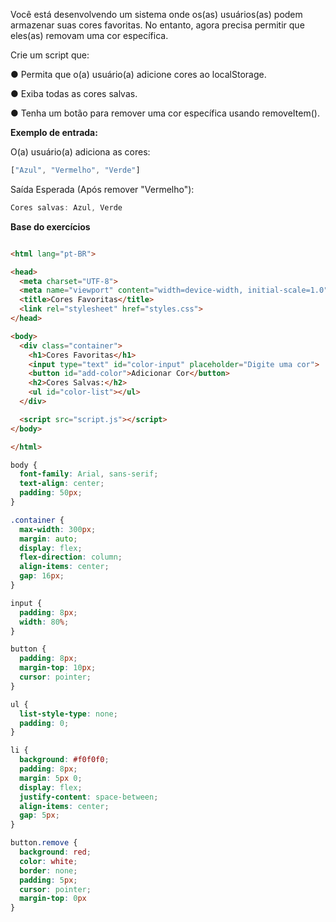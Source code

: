Você está desenvolvendo um sistema onde os(as) usuários(as) podem armazenar suas cores favoritas. No entanto, agora precisa permitir que eles(as) removam uma cor específica.

Crie um script que:

● Permita que o(a) usuário(a) adicione cores ao localStorage.

● Exiba todas as cores salvas.

● Tenha um botão para remover uma cor específica usando removeItem().

**Exemplo de entrada:**

O(a) usuário(a) adiciona as cores:

```js
["Azul", "Vermelho", "Verde"]
```

Saída Esperada (Após remover "Vermelho"):

```js
Cores salvas: Azul, Verde
```

**Base do exercícios**

```html

<html lang="pt-BR">

<head>
  <meta charset="UTF-8">
  <meta name="viewport" content="width=device-width, initial-scale=1.0">
  <title>Cores Favoritas</title>
  <link rel="stylesheet" href="styles.css">
</head>

<body>
  <div class="container">
    <h1>Cores Favoritas</h1>
    <input type="text" id="color-input" placeholder="Digite uma cor">
    <button id="add-color">Adicionar Cor</button>
    <h2>Cores Salvas:</h2>
    <ul id="color-list"></ul>
  </div>

  <script src="script.js"></script>
</body>

</html>
```

```css
body {
  font-family: Arial, sans-serif;
  text-align: center;
  padding: 50px;
}

.container {
  max-width: 300px;
  margin: auto;
  display: flex;
  flex-direction: column;
  align-items: center;
  gap: 16px;
}

input {
  padding: 8px;
  width: 80%;
}

button {
  padding: 8px;
  margin-top: 10px;
  cursor: pointer;
}

ul {
  list-style-type: none;
  padding: 0;
}

li {
  background: #f0f0f0;
  padding: 8px;
  margin: 5px 0;
  display: flex;
  justify-content: space-between;
  align-items: center;
  gap: 5px;
}

button.remove {
  background: red;
  color: white;
  border: none;
  padding: 5px;
  cursor: pointer;
  margin-top: 0px
}

```





